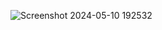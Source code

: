 ![Screenshot 2024-05-10 192532](https://github.com/ge10020/memApp/assets/124656529/61afb41a-80c7-4dd6-9ecd-1849f0fb3954)
